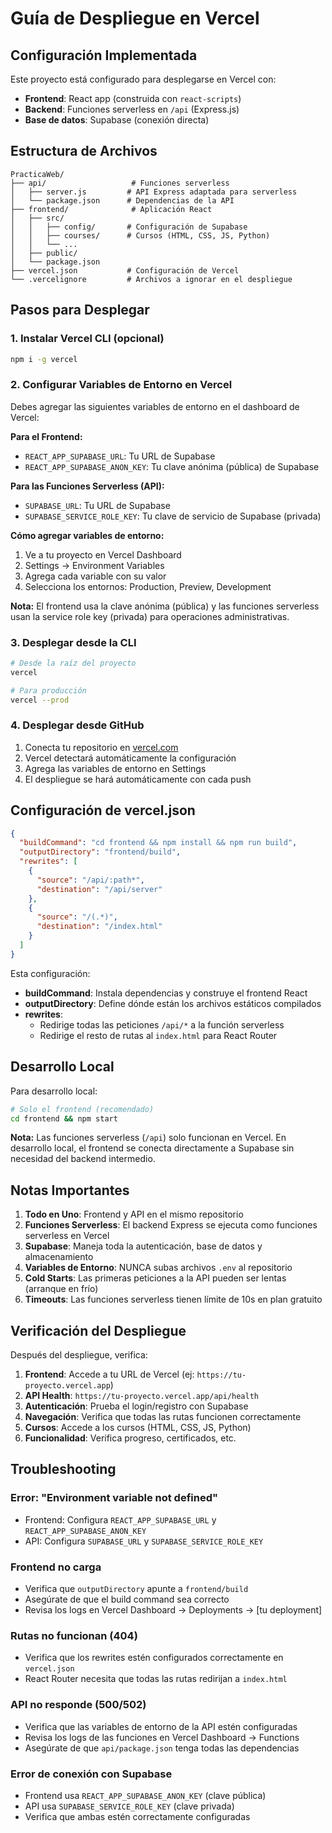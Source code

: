 # Guía de Despliegue en Vercel

## Configuración Implementada

Este proyecto está configurado para desplegarse en Vercel con:
- **Frontend**: React app (construida con `react-scripts`)
- **Backend**: Funciones serverless en `/api` (Express.js)
- **Base de datos**: Supabase (conexión directa)

## Estructura de Archivos

```
PracticaWeb/
├── api/                   # Funciones serverless
│   ├── server.js         # API Express adaptada para serverless
│   └── package.json      # Dependencias de la API
├── frontend/              # Aplicación React
│   ├── src/
│   │   ├── config/       # Configuración de Supabase
│   │   ├── courses/      # Cursos (HTML, CSS, JS, Python)
│   │   └── ...
│   ├── public/
│   └── package.json
├── vercel.json           # Configuración de Vercel
└── .vercelignore         # Archivos a ignorar en el despliegue
```

## Pasos para Desplegar

### 1. Instalar Vercel CLI (opcional)

```bash
npm i -g vercel
```

### 2. Configurar Variables de Entorno en Vercel

Debes agregar las siguientes variables de entorno en el dashboard de Vercel:

**Para el Frontend:**
- `REACT_APP_SUPABASE_URL`: Tu URL de Supabase
- `REACT_APP_SUPABASE_ANON_KEY`: Tu clave anónima (pública) de Supabase

**Para las Funciones Serverless (API):**
- `SUPABASE_URL`: Tu URL de Supabase
- `SUPABASE_SERVICE_ROLE_KEY`: Tu clave de servicio de Supabase (privada)

**Cómo agregar variables de entorno:**
1. Ve a tu proyecto en Vercel Dashboard
2. Settings → Environment Variables
3. Agrega cada variable con su valor
4. Selecciona los entornos: Production, Preview, Development

**Nota:** El frontend usa la clave anónima (pública) y las funciones serverless usan la service role key (privada) para operaciones administrativas.

### 3. Desplegar desde la CLI

```bash
# Desde la raíz del proyecto
vercel

# Para producción
vercel --prod
```

### 4. Desplegar desde GitHub

1. Conecta tu repositorio en [vercel.com](https://vercel.com)
2. Vercel detectará automáticamente la configuración
3. Agrega las variables de entorno en Settings
4. El despliegue se hará automáticamente con cada push

## Configuración de vercel.json

```json
{
  "buildCommand": "cd frontend && npm install && npm run build",
  "outputDirectory": "frontend/build",
  "rewrites": [
    {
      "source": "/api/:path*",
      "destination": "/api/server"
    },
    {
      "source": "/(.*)",
      "destination": "/index.html"
    }
  ]
}
```

Esta configuración:
- **buildCommand**: Instala dependencias y construye el frontend React
- **outputDirectory**: Define dónde están los archivos estáticos compilados
- **rewrites**: 
  - Redirige todas las peticiones `/api/*` a la función serverless
  - Redirige el resto de rutas al `index.html` para React Router

## Desarrollo Local

Para desarrollo local:

```bash
# Solo el frontend (recomendado)
cd frontend && npm start
```

**Nota:** Las funciones serverless (`/api`) solo funcionan en Vercel. En desarrollo local, el frontend se conecta directamente a Supabase sin necesidad del backend intermedio.

## Notas Importantes

1. **Todo en Uno**: Frontend y API en el mismo repositorio
2. **Funciones Serverless**: El backend Express se ejecuta como funciones serverless en Vercel
3. **Supabase**: Maneja toda la autenticación, base de datos y almacenamiento
4. **Variables de Entorno**: NUNCA subas archivos `.env` al repositorio
5. **Cold Starts**: Las primeras peticiones a la API pueden ser lentas (arranque en frío)
6. **Timeouts**: Las funciones serverless tienen límite de 10s en plan gratuito

## Verificación del Despliegue

Después del despliegue, verifica:

1. **Frontend**: Accede a tu URL de Vercel (ej: `https://tu-proyecto.vercel.app`)
2. **API Health**: `https://tu-proyecto.vercel.app/api/health`
3. **Autenticación**: Prueba el login/registro con Supabase
4. **Navegación**: Verifica que todas las rutas funcionen correctamente
5. **Cursos**: Accede a los cursos (HTML, CSS, JS, Python)
6. **Funcionalidad**: Verifica progreso, certificados, etc.

## Troubleshooting

### Error: "Environment variable not defined"
- Frontend: Configura `REACT_APP_SUPABASE_URL` y `REACT_APP_SUPABASE_ANON_KEY`
- API: Configura `SUPABASE_URL` y `SUPABASE_SERVICE_ROLE_KEY`

### Frontend no carga
- Verifica que `outputDirectory` apunte a `frontend/build`
- Asegúrate de que el build command sea correcto
- Revisa los logs en Vercel Dashboard → Deployments → [tu deployment]

### Rutas no funcionan (404)
- Verifica que los rewrites estén configurados correctamente en `vercel.json`
- React Router necesita que todas las rutas redirijan a `index.html`

### API no responde (500/502)
- Verifica que las variables de entorno de la API estén configuradas
- Revisa los logs de las funciones en Vercel Dashboard → Functions
- Asegúrate de que `api/package.json` tenga todas las dependencias

### Error de conexión con Supabase
- Frontend usa `REACT_APP_SUPABASE_ANON_KEY` (clave pública)
- API usa `SUPABASE_SERVICE_ROLE_KEY` (clave privada)
- Verifica que ambas estén correctamente configuradas

